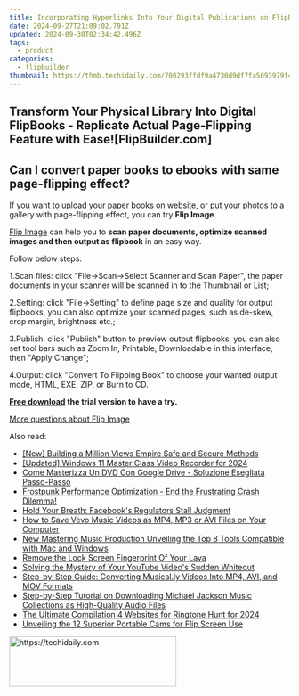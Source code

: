 ```yaml
---
title: Incorporating Hyperlinks Into Your Digital Publications on FlipBuilder - Explore Options & Benefits
date: 2024-09-27T21:09:02.791Z
updated: 2024-09-30T02:34:42.496Z
tags:
  - product
categories:
  - flipbuilder
thumbnail: https://thmb.techidaily.com/700293ffdf9a4730d9df7fa5093979f42d9fa58b0347dc31082bc6c29ca2c642.jpg
---
```


## Transform Your Physical Library Into Digital FlipBooks - Replicate Actual Page-Flipping Feature with Ease![FlipBuilder.com]

## Can I convert paper books to ebooks with same page-flipping effect?

If you want to upload your paper books on website, or put your photos to a gallery with page-flipping effect, you can try **Flip Image**. 

[Flip Image](https://tools.techidaily.com/flipbuilder/products/) can help you to **scan paper documents, optimize scanned images and then output as flipbook** in an easy way.

Follow below steps:

1.Scan files: click "File->Scan->Select Scanner and Scan Paper", the paper documents in your scanner will be scanned in to the Thumbnail or List;

2.Setting: click "File->Setting" to define page size and quality for output flipbooks, you can also optimize your scanned pages, such as de-skew, crop margin, brightness etc.;

3.Publish: click "Publish" button to preview output flipbooks, you can also set tool bars such as Zoom In, Printable, Downloadable in this interface, then "Apply Change";

4.Output: click "Convert To Flipping Book" to choose your wanted output mode, HTML, EXE, ZIP, or Burn to CD.

**[Free download](https://tools.techidaily.com/flipbuilder/products/) the trial version to have a try.** 

[More questions about Flip Image](https://tools.techidaily.com/flipbuilder/products/)

<ins class="adsbygoogle"
     style="display:block"
     data-ad-format="autorelaxed"
     data-ad-client="ca-pub-7571918770474297"
     data-ad-slot="1223367746"></ins>

<ins class="adsbygoogle"
     style="display:block"
     data-ad-client="ca-pub-7571918770474297"
     data-ad-slot="8358498916"
     data-ad-format="auto"
     data-full-width-responsive="true"></ins>

<span class="atpl-alsoreadstyle">Also read:</span>
<div><ul>
<li><a href="https://youtube-lab.techidaily.com/uilding-a-million-views-empire-safe-and-secure-methods/"><u>[New] Building a Million Views Empire Safe and Secure Methods</u></a></li>
<li><a href="https://desktop-recording.techidaily.com/updated-windows-11-master-class-video-recorder-for-2024/"><u>[Updated] Windows 11 Master Class Video Recorder for 2024</u></a></li>
<li><a href="https://discover-help.techidaily.com/come-masterizza-un-dvd-con-google-drive-soluzione-esegliata-passo-passo/"><u>Come Masterizza Un DVD Con Google Drive - Soluzione Esegliata Passo-Passo</u></a></li>
<li><a href="https://win-answers.techidaily.com/frostpunk-performance-optimization-end-the-frustrating-crash-dilemma/"><u>Frostpunk Performance Optimization - End the Frustrating Crash Dilemma!</u></a></li>
<li><a href="https://facebook.techidaily.com/hold-your-breath-facebooks-regulators-stall-judgment/"><u>Hold Your Breath: Facebook's Regulators Stall Judgment</u></a></li>
<li><a href="https://fox-triigers.techidaily.com/how-to-save-vevo-music-videos-as-mp4-mp3-or-avi-files-on-your-computer/"><u>How to Save Vevo Music Videos as MP4, MP3 or AVI Files on Your Computer</u></a></li>
<li><a href="https://audio-editing.techidaily.com/new-mastering-music-production-unveiling-the-top-8-tools-compatible-with-mac-and-windows/"><u>New Mastering Music Production Unveiling the Top 8 Tools Compatible with Mac and Windows</u></a></li>
<li><a href="https://android-unlock.techidaily.com/remove-the-lock-screen-fingerprint-of-your-lava-by-drfone-android/"><u>Remove the Lock Screen Fingerprint Of Your Lava</u></a></li>
<li><a href="https://fox-triigers.techidaily.com/solving-the-mystery-of-your-youtube-videos-sudden-whiteout/"><u>Solving the Mystery of Your YouTube Video's Sudden Whiteout</u></a></li>
<li><a href="https://fox-triigers.techidaily.com/step-by-step-guide-converting-musically-videos-into-mp4-avi-and-mov-formats/"><u>Step-by-Step Guide: Converting Musical.ly Videos Into MP4, AVI, and MOV Formats</u></a></li>
<li><a href="https://fox-triigers.techidaily.com/step-by-step-tutorial-on-downloading-michael-jackson-music-collections-as-high-quality-audio-files/"><u>Step-by-Step Tutorial on Downloading Michael Jackson Music Collections as High-Quality Audio Files</u></a></li>
<li><a href="https://fox-http.techidaily.com/the-ultimate-compilation-4-websites-for-ringtone-hunt-for-2024/"><u>The Ultimate Compilation 4 Websites for Ringtone Hunt for 2024</u></a></li>
<li><a href="https://youtube-web.techidaily.com/ling-the-12-superior-portable-cams-for-flip-screen-use/"><u>Unveiling the 12 Superior Portable Cams for Flip Screen Use</u></a></li>
</ul></div>

<!-- affiliate ads begin -->
<a href="https://aligracehair.sjv.io/c/5597632/2016165/19272" target="_top" id="2016165">
  <img src="//a.impactradius-go.com/display-ad/19272-2016165" border="0" alt="https://techidaily.com" width="300" height="90"/>
</a>
<img height="0" width="0" src="https://aligracehair.sjv.io/i/5597632/2016165/19272" style="position:absolute;visibility:hidden;" border="0" />
<!-- affiliate ads end -->

